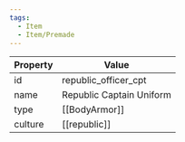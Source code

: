 ```yaml
---
tags:
  - Item
  - Item/Premade
---
```


| Property | Value                    |
| -------- | ------------------------ |
| id       | republic_officer_cpt     |
| name     | Republic Captain Uniform |
| type     | [[BodyArmor]]            |
| culture  | [[republic]]    |


